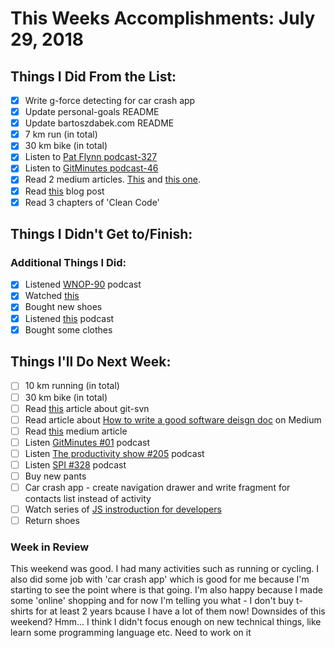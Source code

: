 # This Weeks Accomplishments: July 29, 2018

## Things I Did From the List:

- [x] Write g-force detecting for car crash app
- [x] Update personal-goals README
- [x] Update bartoszdabek.com README
- [x] 7 km run (in total)
- [x] 30 km bike (in total)
- [x] Listen to [Pat Flynn podcast-327](https://www.smartpassiveincome.com/podcasts/how-to-write-copy-that-sells-with-ray-edwards/)
- [x] Listen to [GitMinutes podcast-46](http://episodes.gitminutes.com/2018/02/gitminutes-46-jeff-king-from-git-merge.html)
- [x] Read 2 medium articles. [This](https://medium.freecodecamp.org/lessons-learned-from-my-journey-as-a-self-taught-developer-41b97067730) and [this one](https://medium.com/the-mission/29-life-changing-lessons-that-will-make-you-successful-and-more-strategic-eec575f46693). 
- [x] Read [this](https://blog.tfnico.com/2018/02/going-for-lead-time.html) blog post
- [x] Read 3 chapters of 'Clean Code'

## Things I Didn't Get to/Finish:


### Additional Things I Did:

- [x] Listened [WNOP-90](https://www.youtube.com/watch?v=Lqx3lXFQtP8&t=1654s) podcast 
- [x] Watched [this](https://www.youtube.com/watch?v=mB4GZP8YmKU&t=0s) 
- [x] Bought new shoes
- [x] Listened [this](http://www.asianefficiency.com/podcast/204-inspire-change/) podcast
- [x] Bought some clothes

## Things I'll Do Next Week:

- [ ] 10 km running (in total)
- [ ] 30 km bike (in total)
- [ ] Read [this](https://blog.tfnico.com/2013/08/always-use-git-svn-with-prefix.html) article about git-svn
- [ ] Read article about [How to write a good software deisgn doc](https://medium.freecodecamp.org/how-to-write-a-good-software-design-document-66fcf019569c) on Medium
- [ ] Read [this](https://medium.com/swlh/the-psychology-of-selling-1bfea4cd127) medium article
- [ ] Listen [GitMinutes #01](http://episodes.gitminutes.com/2013/03/gitminutes-01-randal-l-schwartz-on.html) podcast
- [ ] Listen [The productivity show #205](http://www.asianefficiency.com/podcast/205-family-productivity/) podcast
- [ ] Listen [SPI #328](https://www.smartpassiveincome.com/podcasts/youtube-to-grow-your-business-sean-cannell/) podcast
- [ ] Buy new pants
- [ ] Car crash app - create navigation drawer and write fragment for contacts list instead of activity
- [ ] Watch series of [JS instroduction for developers](https://javabrains.io/courses/corejs_jsfordev/)
- [ ] Return shoes 

### Week in Review
This weekend was good. I had many activities such as running or cycling. I also did some job with 'car crash app' which is good for me because I'm starting to see the point where is that going. I'm also happy because I made some 'online' shopping and for now I'm telling you what - I don't buy t-shirts for at least 2 years bcause I have a lot of them now! Downsides of this weekend? Hmm... I think I didn't focus enough on new technical things, like learn some programming language etc. Need to work on it
